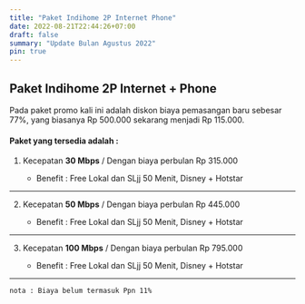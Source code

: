 ```yaml
---
title: "Paket Indihome 2P Internet Phone"
date: 2022-08-21T22:44:26+07:00
draft: false
summary: "Update Bulan Agustus 2022"
pin: true
---
```

## Paket Indihome 2P Internet + Phone
Pada paket promo kali ini adalah diskon biaya pemasangan baru sebesar 77%, yang biasanya Rp 500.000 sekarang menjadi Rp 115.000.

#### Paket yang tersedia adalah :

1. Kecepatan **30 Mbps** / Dengan biaya perbulan Rp 315.000

    * Benefit : Free Lokal dan SLjj 50 Menit, Disney + Hotstar

<!-- ![Teks alternatif](/img/tiga-puluh/dua_p_30.jpg) -->

----------

2. Kecepatan **50 Mbps** / Dengan biaya perbulan Rp 445.000

    * Benefit : Free Lokal dan SLjj 50 Menit, Disney + Hotstar

<!-- ![Teks alternatif](/img/tiga-puluh/dua_p_50.jpg) -->

----------

3. Kecepatan **100 Mbps** / Dengan biaya perbulan Rp 795.000

    * Benefit : Free Lokal dan SLjj 50 Menit, Disney + Hotstar

<!-- ![Teks alternatif](/img/tiga-puluh/dua_p_100.jpg) -->

----------

`nota : Biaya belum termasuk Ppn 11%`
